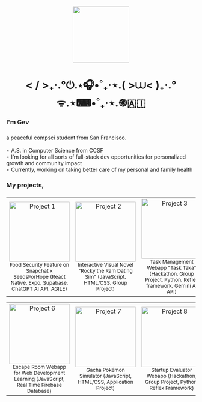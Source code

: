 ###
<div align="center">
  <img height="150" src="https://media2.giphy.com/media/v1.Y2lkPTc5MGI3NjExdmwwaTBnM3ZuNnp6OHFhN3M1ZTUyamhtc25pcTluaGhyYWVodG5ycCZlcD12MV9pbnRlcm5hbF9naWZfYnlfaWQmY3Q9Zw/aq4pyMHISQFIhZxFZd/giphy.gif"  />
</div>


###

<h1 align="center"> &lt; / &gt;₊‧.°⏻.⋆🎧•˚₊‧⋆.( &gt;⩊&lt; )₊‧.°ᯤ.⋆⌨•˚₊‧⋆.֎🇦🇮 </h1>

###

<h3 align="left">I'm Gev</h3>

###

<p align="left">a peaceful compsci student from San Francisco. <br>
<br>⋆ A.S. in Computer Science from CCSF 
<br>⋆ I'm looking for all sorts of full-stack dev opportunities for personalized growth and community impact
<br>⋆ Currently, working on taking better care of my personal and family health </p>

###

<h3 align="left">My projects,</h3>

###
<!-- Row 1 -->
<table align="center">
  <tr>
    <td align="center">
      <a href="https://github.com/you/project1">
        <img src="./images/project1.png" width="160" alt="Project 1" title="Project 1 — Your main contribution here">
      </a>
      <br><sub>Food Security Feature on Snapchat x SeedsForHope (React Native, Expo, Supabase, ChatGPT AI API, AGILE)</sub>
    </td>
    <td align="center">
      <a href="https://github.com/you/project2">
        <img src="./images/project2.png" width="160" alt="Project 2" title="Project 2 — Your main contribution here">
      </a>
      <br><sub>Interactive Visual Novel "Rocky the Ram Dating Sim" (JavaScript, HTML/CSS, Group Project)</sub>
    </td>
    <td align="center">
      <a href="https://github.com/you/project3">
        <img src="./images/project3.png" width="160" alt="Project 3" title="Project 3 — Your main contribution here">
      </a>
      <br><sub>Task Management Webapp "Task Taka" (Hackathon, Group Project, Python, Reflex framework, Gemini AI API)</sub>
    </td>
    <td align="center">
      <a href="https://github.com/you/project4">
        <img src="./images/project4.png" width="160" alt="Project 4" title="Project 4 — Your main contribution here">
      </a>
      <br><sub>CCSF CS Club Website (Community Contributor, JS, Astro, Daisy UI)</sub>
    </td>
    <td align="center">
      <a href="https://github.com/you/project5">
        <img src="./images/project5.png" width="160" alt="Project 5" title="Project 5 — Your main contribution here">
      </a>
      <br><sub>Realtime avatar chatroom (Node Server)</sub>
    </td>
  </tr>
</table>

<!-- Row 2 -->
<table align="center">
  <tr>
    <td align="center">
      <a href="https://github.com/you/project6">
        <img src="./images/project6.png" width="160" alt="Project 6" title="Project 6 — Your main contribution here">
      </a>
      <br><sub>Escape Room Webapp for Web Development Learning (JavaScript, Real Time Firebase Database)</sub>
    </td>
    <td align="center">
      <a href="https://github.com/you/project7">
        <img src="./images/project7.png" width="160" alt="Project 7" title="Project 7 — Your main contribution here">
      </a>
      <br><sub>Gacha Pokémon Simulator (JavaScript, HTML/CSS, Application Project)</sub>
    </td>
    <td align="center">
      <a href="https://github.com/you/project8">
        <img src="./images/project8.png" width="160" alt="Project 8" title="Project 8 — Your main contribution here">
      </a>
      <br><sub>Startup Evaluator Webapp (Hackathon, Group Project, Python, Reflex Framework)</sub>
    </td>
    <td align="center">
      <a href="https://github.com/you/project9">
        <img src="./images/project9.png" width="160" alt="Project 9" title="Project 9 — Your main contribution here">
      </a>
      <br><sub>React Webapps Playground (React, Vite, Material UI)</sub>
    </td>
    <td align="center">
      <a href="https://github.com/you/project10">
        <img src="./images/project10.png" width="160" alt="Project 10" title="Project 10 — Your main contribution here">
      </a>
      <br><sub>Data Analysis Project w/ Hack the Hood (Python, Matplotlib, Seaborn)
</sub>
    </td>
  </tr>
</table>


###
<!--
**gverango/gverango** is a ✨ _special_ ✨ repository because its `README.md` (this file) appears on your GitHub profile.

Here are some ideas to get you started:

- 🔭 I’m currently working on ...
- 🌱 I’m currently learning ...
- 👯 I’m looking to collaborate on ...
- 🤔 I’m looking for help with ...
- 💬 Ask me about ...
- 📫 How to reach me: ...
- 😄 Pronouns: ...
- ⚡ Fun fact: ...
-->
